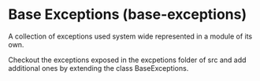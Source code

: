 # Base Exceptions (base-exceptions)

A collection of exceptions used system wide represented in a module of its own.

Checkout the exceptions exposed in the excpetions folder of src and add additional ones by extending the
class BaseExceptions.
